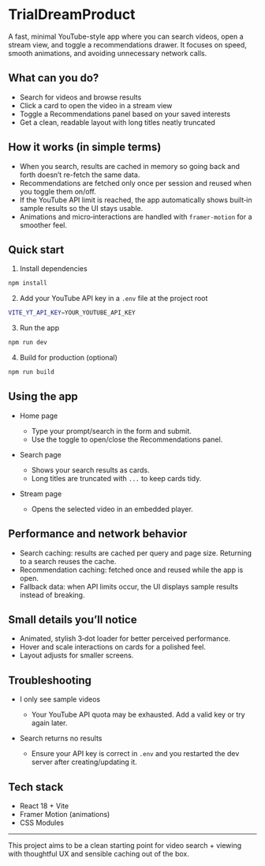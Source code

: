# TrialDreamProduct

A fast, minimal YouTube-style app where you can search videos, open a stream view, and toggle a recommendations drawer. It focuses on speed, smooth animations, and avoiding unnecessary network calls.

## What can you do?

- Search for videos and browse results
- Click a card to open the video in a stream view
- Toggle a Recommendations panel based on your saved interests
- Get a clean, readable layout with long titles neatly truncated

## How it works (in simple terms)

- When you search, results are cached in memory so going back and forth doesn’t re-fetch the same data.
- Recommendations are fetched only once per session and reused when you toggle them on/off.
- If the YouTube API limit is reached, the app automatically shows built‑in sample results so the UI stays usable.
- Animations and micro‑interactions are handled with `framer-motion` for a smoother feel.

## Quick start

1) Install dependencies

```bash
npm install
```

2) Add your YouTube API key in a `.env` file at the project root

```bash
VITE_YT_API_KEY=YOUR_YOUTUBE_API_KEY
```

3) Run the app

```bash
npm run dev
```

4) Build for production (optional)

```bash
npm run build
```

## Using the app

- Home page
  - Type your prompt/search in the form and submit.
  - Use the toggle to open/close the Recommendations panel.

- Search page
  - Shows your search results as cards.
  - Long titles are truncated with `...` to keep cards tidy.

- Stream page
  - Opens the selected video in an embedded player.

## Performance and network behavior

- Search caching: results are cached per query and page size. Returning to a search reuses the cache.
- Recommendation caching: fetched once and reused while the app is open.
- Fallback data: when API limits occur, the UI displays sample results instead of breaking.

## Small details you’ll notice

- Animated, stylish 3‑dot loader for better perceived performance.
- Hover and scale interactions on cards for a polished feel.
- Layout adjusts for smaller screens.

## Troubleshooting

- I only see sample videos
  - Your YouTube API quota may be exhausted. Add a valid key or try again later.

- Search returns no results
  - Ensure your API key is correct in `.env` and you restarted the dev server after creating/updating it.

## Tech stack

- React 18 + Vite
- Framer Motion (animations)
- CSS Modules

---

This project aims to be a clean starting point for video search + viewing with thoughtful UX and sensible caching out of the box.
